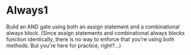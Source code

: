 # Always1
Build an AND gate using both an assign statement and a combinational always block. (Since assign statements and combinational always blocks function identically, there is no way to enforce that you're using both methods. But you're here for practice, right?...)
